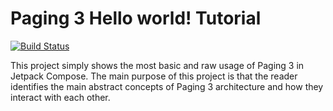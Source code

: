 # Paging 3 Hello world! Tutorial

[![Build Status](https://travis-ci.org/joemccann/dillinger.svg?branch=master)](https://travis-ci.org/joemccann/dillinger)

This project simply shows the most basic and raw usage of Paging 3 in Jetpack Compose. The main 
purpose of this project is that the reader identifies the main abstract concepts of Paging 3 
architecture and how they interact with each other.